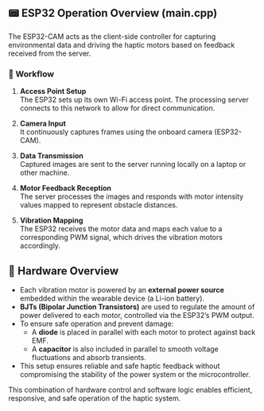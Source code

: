 ## 📟 ESP32 Operation Overview (main.cpp)

The ESP32-CAM acts as the client-side controller for capturing environmental data and driving the haptic motors based on feedback received from the server.

### 🔄 Workflow

1. **Access Point Setup**  
   The ESP32 sets up its own Wi-Fi access point. The processing server connects to this network to allow for direct communication.

2. **Camera Input**  
   It continuously captures frames using the onboard camera (ESP32-CAM).

3. **Data Transmission**  
   Captured images are sent to the server running locally on a laptop or other machine.

4. **Motor Feedback Reception**  
   The server processes the images and responds with motor intensity values mapped to represent obstacle distances.

5. **Vibration Mapping**  
   The ESP32 receives the motor data and maps each value to a corresponding PWM signal, which drives the vibration motors accordingly.

## 🔌 Hardware Overview

- Each vibration motor is powered by an **external power source** embedded within the wearable device (a Li-ion battery).
- **BJTs (Bipolar Junction Transistors)** are used to regulate the amount of power delivered to each motor, controlled via the ESP32’s PWM output.
- To ensure safe operation and prevent damage:
  - A **diode** is placed in parallel with each motor to protect against back EMF.
  - A **capacitor** is also included in parallel to smooth voltage fluctuations and absorb transients.
- This setup ensures reliable and safe haptic feedback without compromising the stability of the power system or the microcontroller.

This combination of hardware control and software logic enables efficient, responsive, and safe operation of the haptic system.

